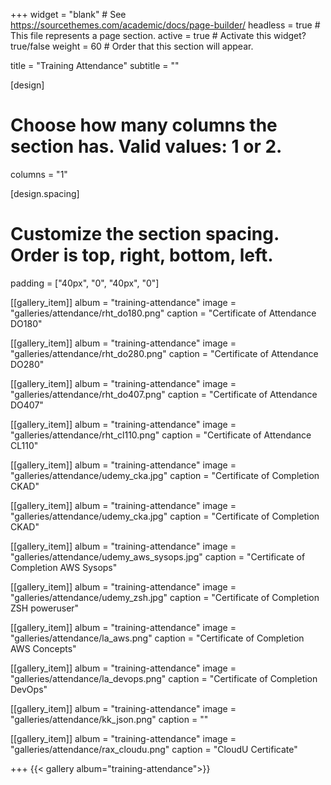 +++
widget = "blank"  # See https://sourcethemes.com/academic/docs/page-builder/
headless = true  # This file represents a page section.
active = true  # Activate this widget? true/false
weight = 60  # Order that this section will appear.

title = "Training Attendance"
subtitle = ""

[design]
  # Choose how many columns the section has. Valid values: 1 or 2.
  columns = "1"

[design.spacing]
  # Customize the section spacing. Order is top, right, bottom, left.
  padding = ["40px", "0", "40px", "0"]

[[gallery_item]]
  album = "training-attendance"
  image = "galleries/attendance/rht_do180.png"
  caption = "Certificate of Attendance DO180"

[[gallery_item]]
  album = "training-attendance"
  image = "galleries/attendance/rht_do280.png"
  caption = "Certificate of Attendance DO280"

[[gallery_item]]
  album = "training-attendance"
  image = "galleries/attendance/rht_do407.png"
  caption = "Certificate of Attendance DO407"

[[gallery_item]]
  album = "training-attendance"
  image = "galleries/attendance/rht_cl110.png"
  caption = "Certificate of Attendance CL110"

[[gallery_item]]
  album = "training-attendance"
  image = "galleries/attendance/udemy_cka.jpg"
  caption = "Certificate of Completion CKAD"

[[gallery_item]]
  album = "training-attendance"
  image = "galleries/attendance/udemy_cka.jpg"
  caption = "Certificate of Completion CKAD"

[[gallery_item]]
  album = "training-attendance"
  image = "galleries/attendance/udemy_aws_sysops.jpg"
  caption = "Certificate of Completion AWS Sysops"

[[gallery_item]]
  album = "training-attendance"
  image = "galleries/attendance/udemy_zsh.jpg"
  caption = "Certificate of Completion ZSH poweruser"

[[gallery_item]]
  album = "training-attendance"
  image = "galleries/attendance/la_aws.png"
  caption = "Certificate of Completion AWS Concepts"

[[gallery_item]]
  album = "training-attendance"
  image = "galleries/attendance/la_devops.png"
  caption = "Certificate of Completion DevOps"

[[gallery_item]]
  album = "training-attendance"
  image = "galleries/attendance/kk_json.png"
  caption = ""

[[gallery_item]]
  album = "training-attendance"
  image = "galleries/attendance/rax_cloudu.png"
  caption = "CloudU Certificate"

+++
{{< gallery album="training-attendance">}}
